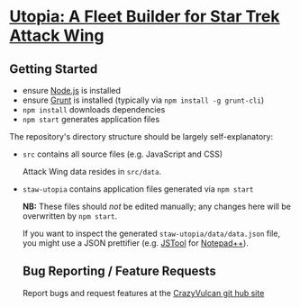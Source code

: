 [Utopia: A Fleet Builder for Star Trek Attack Wing](https://kfnexus.github.io/staw-utopia/index.html)
=====================================================================================================


Getting Started
---------------

* ensure [Node.js](http://nodejs.org) is installed
* ensure [Grunt](https://gruntjs.com/getting-started) is installed (typically
  via `npm install -g grunt-cli`)
* `npm install` downloads dependencies
* `npm start` generates application files

The repository's directory structure should be largely self-explanatory:

* `src` contains all source files (e.g. JavaScript and CSS)

  Attack Wing data resides in `src/data`.

* `staw-utopia` contains application files generated via `npm start`

  **NB:** These files should _not_ be edited manually; any changes here will be
          overwritten by `npm start`.

  If you want to inspect the generated `staw-utopia/data/data.json` file, you
  might use a JSON prettifier (e.g. [JSTool](http://www.sunjw.us/jstoolnpp/) for
  [Notepad++](https://notepad-plus-plus.org)).


  Bug Reporting / Feature Requests
  --------------------------------

  Report bugs and request features at the [CrazyVulcan git hub site](https://github.com/CrazyVulcan/CrazyVulcan.github.io/issues)
